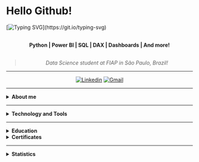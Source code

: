 

# Hello Github!

[![Typing SVG](https://readme-typing-svg.demolab.com?font=Fira+Code&weight=600&size=21&pause=1000&color=F729D7&center=true&multiline=true&width=436&lines=My+name+is+Isabella+Heder!)](https://git.io/typing-svg)

<br>

<div align="center">
  <strong>Python | Power BI | SQL | DAX | Dashboards | And more!</strong>
  <br><br>
  <blockquote>
    <i>Data Science student at FIAP in São Paulo, Brazil!</i>
  </blockquote>
</div>

---

<div align="center">

[![Linkedin](https://img.shields.io/badge/LinkedIn-lavender?logo=linkedin&logoColor=0077B5)](https://www.linkedin.com/in/isabella-heder-b7b022296)  [![Gmail](https://img.shields.io/badge/Gmail-lavender?logo=gmail)](mailto:isabella.f.heder@gmail.com)

</div>

---

<details closed>
<summary><strong>About me</strong></summary>
<br>
  
Hi! My name is [**Isabella Heder**](https://www.linkedin.com/in/isabella-heder-b7b022296). I am a Data Science student at FIAP with a strong interest in technology.

During my studies, I have gained practical experience with essential tools such as Python, Power BI, Microsoft Office, SQL, Docker and many others. 

I am a very dedicated person and I am always looking for experiences to learn and evolve professionally. My profile is characterized by responsibility, excellent communication and group work skills.

Currently, my goal is to get my first internship at a renowned company that makes use of data technology, where I can put my knowledge into practice and continue to evolve professionally.

Here you can find some of my projects! Hope you enjoy :)

</details>

---

<details closed>
<summary><strong>Technology and Tools</strong></summary>

#### • Tools
![Python](https://img.shields.io/badge/Python-3776AB?style=for-the-badge&logo=python&logoColor=white)  ![SQL](https://img.shields.io/badge/SQL-003B57?style=for-the-badge&logo=mysql&logoColor=white)   ![Docker](https://img.shields.io/badge/Docker-2496ED?style=for-the-badge&logo=docker&logoColor=white)  ![Power BI](https://img.shields.io/badge/Power%20BI-F2C811?style=for-the-badge&logo=powerbi&logoColor=black)   ![SQL Data Modeler](https://img.shields.io/badge/SQL%20Data%20Modeler-F80000?style=for-the-badge&logo=oracle&logoColor=white)

#### • Versioning and Collaboration
![GitHub](https://img.shields.io/badge/GitHub-181717?style=for-the-badge&logo=github&logoColor=white)  ![Git](https://img.shields.io/badge/Git-F05032?style=for-the-badge&logo=git&logoColor=white)  

#### • Design Tools  
![Canva](https://img.shields.io/badge/Canva-00C4CC?style=for-the-badge&logo=canva&logoColor=white)  ![Google Slides](https://img.shields.io/badge/Google%20Slides-F4B400?style=for-the-badge&logo=google-slides&logoColor=white)  ![PowerPoint](https://img.shields.io/badge/PowerPoint-B7472A?style=for-the-badge&logo=microsoft-powerpoint&logoColor=white)  

#### • Operational Systems  
![Windows](https://img.shields.io/badge/Windows-0078D6?style=for-the-badge&logo=windows&logoColor=white)  ![Linux](https://img.shields.io/badge/Linux-FCC624?style=for-the-badge&logo=linux&logoColor=black)  

#### • Coding Environments and Shells  
![VS Code](https://img.shields.io/badge/VS%20Code-007ACC?style=for-the-badge&logo=visual-studio-code&logoColor=white)  ![Jupyter](https://img.shields.io/badge/Jupyter-F37626?style=for-the-badge&logo=jupyter&logoColor=white)  ![WSL](https://img.shields.io/badge/WSL-4EAA25?style=for-the-badge&logo=gnubash&logoColor=white)  ![PowerShell](https://img.shields.io/badge/PowerShell-5391FE?style=for-the-badge&logo=powershell&logoColor=white)  ![Replit](https://img.shields.io/badge/Replit-F26207?style=for-the-badge&logo=replit&logoColor=white)  

#### • Python Libraries  
![Pandas](https://img.shields.io/badge/Pandas-150458?style=for-the-badge&logo=pandas&logoColor=white)  ![NumPy](https://img.shields.io/badge/NumPy-013243?style=for-the-badge&logo=numpy&logoColor=white)  ![Matplotlib](https://img.shields.io/badge/Matplotlib-11557C?style=for-the-badge&logo=matplotlib&logoColor=white)  ![Seaborn](https://img.shields.io/badge/Seaborn-76B900?style=for-the-badge&logo=python&logoColor=white)  ![Scikit-learn](https://img.shields.io/badge/Scikit--learn-F7931E?style=for-the-badge&logo=scikit-learn&logoColor=white)  ![math](https://img.shields.io/badge/math-000000?style=for-the-badge&logo=python&logoColor=white)  ![Requests](https://img.shields.io/badge/Requests-20232A?style=for-the-badge&logo=python&logoColor=white)  ![SymPy](https://img.shields.io/badge/SymPy-3B5526?style=for-the-badge&logo=python&logoColor=white)  ![Plotly](https://img.shields.io/badge/Plotly-3F4F75?style=for-the-badge&logo=plotly&logoColor=white)  

#### • Management Tools  
![Azure Boards](https://img.shields.io/badge/Azure%20Boards-0078D7?style=for-the-badge&logo=azure-devops&logoColor=white)  ![Miro](https://img.shields.io/badge/Miro-FFD02F?style=for-the-badge&logo=miro&logoColor=black)  ![Google Sheets](https://img.shields.io/badge/Google%20Sheets-34A853?style=for-the-badge&logo=google-sheets&logoColor=white)  ![Google Docs](https://img.shields.io/badge/Google%20Docs-4285F4?style=for-the-badge&logo=google-docs&logoColor=white)![Excel](https://img.shields.io/badge/Excel-217346?style=for-the-badge&logo=microsoft-excel&logoColor=white)  ![Word](https://img.shields.io/badge/Word-2B579A?style=for-the-badge&logo=microsoft-word&logoColor=white)  

#### • Databases I've had contact with  
![MongoDB](https://img.shields.io/badge/MongoDB-47A248?style=for-the-badge&logo=mongodb&logoColor=white)  ![HBase](https://img.shields.io/badge/HBase-DC4405?style=for-the-badge&logo=apachehadoop&logoColor=white)  ![Hadoop](https://img.shields.io/badge/Hadoop-66CCFF?style=for-the-badge&logo=apachehadoop&logoColor=black)  ![Cassandra](https://img.shields.io/badge/Cassandra-1287B1?style=for-the-badge&logo=apachecassandra&logoColor=white)  ![PostgreSQL](https://img.shields.io/badge/PostgreSQL-336791?style=for-the-badge&logo=postgresql&logoColor=white)  

#### • Other Tools
![Postman](https://img.shields.io/badge/Postman-FF6C37?style=for-the-badge&logo=postman&logoColor=white)  ![VirtualBox](https://img.shields.io/badge/VirtualBox-183A61?style=for-the-badge&logo=virtualbox&logoColor=white)  

</div>

</details>

---

<details closed>
<summary><strong>Education</strong></summary>

<div style="display: flex; align-items: center; gap: 15px;">
<img  align="left" alt="FIAP Logo" width="94px" height="94px" style="margin-right: 10px; float: left;" src="https://encrypted-tbn0.gstatic.com/images?q=tbn:ANd9GcS_utdz60WOw1d7HI8OAvIxnt5JxfOxbCGV8w&s"/>

<div>
**DATA SCIENCE - ONGOING** 
FEB 2025 - DEC 2026 ( Associates Degree ) 
[**FIAP**](https://www.fiap.com.br/graduacao/tecnologo/data-science/) 
  </div>
</div>
</details>

<details closed>
<summary><strong>Certificates</strong></summary>

<a href="https://www.linkedin.com/in/isabella-heder-b7b022296/details/certifications/?locale=en_US" target="_blank">
  View my certifications on LinkedIn
</a>

</details>

---

<details closed>
<summary><strong>Statistics</strong></summary>

<div align="center">

<div align="center">
<br>
<div style="display: flex; align-items: flex-start; gap: 10px; justify-content: center;">
  <img src="https://github-stats-alpha.vercel.app/api?username=isabellaheder&cc=2A2E36&tc=78d6f6&ic=fe6e95&bc=fff" alt="Profile" width="52%">
</div>
<br>
<div style="display: flex; align-items: flex-start; gap: 10px; justify-content: center;">
  <img src="https://github-readme-streak-stats.herokuapp.com/?user=isabellaheder&theme=dracula&locale=pt_BR&fire=79DAFA&currStreakNum=fff&sideLabels=79DAFA" alt="Streaks" width="49%">
  <img src="https://github-readme-stats.vercel.app/api?username=isabellaheder&show_icons=true&theme=dracula&custom_title=Status%20on%20GitHub:" alt="Github Stats" width="46%">
</div>
<br>
<div style="display: flex; align-items: flex-start; gap: 10px; justify-content: center;">
  <img src="http://github-profile-summary-cards.vercel.app/api/cards/most-commit-language?username=isabellaheder&theme=dracula" alt="Top Language by Commit" width="40%">
  <img src="http://github-profile-summary-cards.vercel.app/api/cards/repos-per-language?username=isabellaheder&theme=dracula" alt="Top Language by Repo" width="40%">
</div>
<br>
<div style="display: flex; align-items: flex-start; gap: 10px; justify-content: center;">
  <img src="https://github-readme-activity-graph.vercel.app/graph?username=isabellaheder&bg_color=red&color=bd93f9&line=78d6f6&point=fff&area=true&custom_title=Gr%C3%A1fico%20de%20Contribui%C3%A7%C3%B5es%20Mensais:&hide_border=true" alt="Top Contribuition Graph" width="95%">
</div>
<br>
<div style="display: flex; align-items: flex-start; gap: 10px; justify-content: center;">
  <img src="http://github-profile-summary-cards.vercel.app/api/cards/profile-details?username=isabellaheder&theme=dracula" alt="Details" width="60%">
  <img src="http://github-profile-summary-cards.vercel.app/api/cards/productive-time?username=isabellaheder&theme=dracula&utcOffset=-3" alt="Commits" width="29%">
</div>
<br>
<div style="display: flex; align-items: flex-start; gap: 10px; justify-content: center;">
  <img src="https://github-profile-trophy.vercel.app/?username=isabellaheder&theme=dracula&margin-w=5&margin-h=5&column=-1" alt="Trophy" width="90%">
</div>

</div>

</details>

